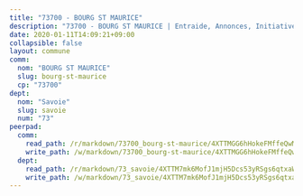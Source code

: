 ```yaml
---
title: "73700 - BOURG ST MAURICE"
description: "73700 - BOURG ST MAURICE | Entraide, Annonces, Initiatives"
date: 2020-01-11T14:09:21+09:00
collapsible: false
layout: commune
comm:
  nom: "BOURG ST MAURICE"
  slug: bourg-st-maurice
  cp: "73700"
dept:
  nom: "Savoie"
  slug: savoie
  num: "73"
peerpad:
  comm:
    read_path: /r/markdown/73700_bourg-st-maurice/4XTTMGG6hHokeFMffeQwMtLgjMTse81QLqbh7PL8XRLKsk7xT
    write_path: /w/markdown/73700_bourg-st-maurice/4XTTMGG6hHokeFMffeQwMtLgjMTse81QLqbh7PL8XRLKsk7xT-K3TgUSD7qbq4V5ts6YNDTKuGy5TfjRnPpgUEre6kLwiZGiaw6tuUEHExkJrgA4QdgoNwrCfNFfB5fy4KQs2S8Z7aV18PRtaJc1FRt7dtj6Lnwg2tm1QHsKhUrSXJzrwZw5e3zTo5
  dept:
    read_path: /r/markdown/73_savoie/4XTTM7mk6MofJ1mjH5Dcs53yRSgs6qtxaWYjKD54ttqHGEMur
    write_path: /w/markdown/73_savoie/4XTTM7mk6MofJ1mjH5Dcs53yRSgs6qtxaWYjKD54ttqHGEMur-K3TgTorsK1WLw8S2EgnkoX8tJEgZgam6ANhvqrVqNfiz9fX8kbMKu5AF1rqzXyxMRZgoVPrb5EERe3PeBhqF1SBfP5G1PJnvsDUF2LQSxevobpkDM4djQDebTYoo6Yx53thenJpY
---
```


